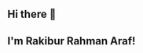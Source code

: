 ## Hi there 👋
## I'm Rakibur Rahman Araf!

<!--
**rahmanaraf75/rahmanaraf75** is a ✨ _special_ ✨ repository because its `README.md` (this file) appears on your GitHub profile.

Here are some ideas to get you started:

- 🔭 I’m currently working on **Front-end development**
- 🌱 I’m currently learning **Javascript**
- 👯 I’m looking to collaborate on **Hands on experience with teamwork**
- 💬 Ask me about **anything**
- 📫 How to reach me: [rahmanaraf75@gmail.com](rahmanaraf75@gmail.com) 
-->
